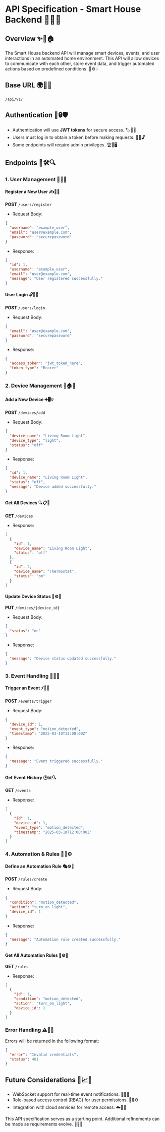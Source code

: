 # API Specification - Smart House Backend 🚀🏡🔌

## Overview ✨📡🏠
The Smart House backend API will manage smart devices, events, and user interactions in an automated home environment. This API will allow devices to communicate with each other, store event data, and trigger automated actions based on predefined conditions. 🔄⚙️💡

## Base URL 🌍🔗📡
```
/api/v1/
```

## Authentication 🔑🔒🛡️
- Authentication will use **JWT tokens** for secure access. 🏷️🔑📲
- Users must log in to obtain a token before making requests. 👤✅🔓
- Some endpoints will require admin privileges. 🏆🔐🖥️

## Endpoints 📌🛠️🔍

### 1. User Management 👥💼🔑
#### **Register a New User** ✍️📧🔐
**POST** `/users/register`
- Request Body:
```json
{
  "username": "example_user",
  "email": "user@example.com",
  "password": "securepassword"
}
```
- Response:
```json
{
  "id": 1,
  "username": "example_user",
  "email": "user@example.com",
  "message": "User registered successfully."
}
```

#### **User Login** 🔓🔑📲
**POST** `/users/login`
- Request Body:
```json
{
  "email": "user@example.com",
  "password": "securepassword"
}
```
- Response:
```json
{
  "access_token": "jwt_token_here",
  "token_type": "Bearer"
}
```

### 2. Device Management 📱🏠🔌
#### **Add a New Device** ➕🖥️💡
**POST** `/devices/add`
- Request Body:
```json
{
  "device_name": "Living Room Light",
  "device_type": "light",
  "status": "off"
}
```
- Response:
```json
{
  "id": 1,
  "device_name": "Living Room Light",
  "status": "off",
  "message": "Device added successfully."
}
```

#### **Get All Devices** 🔍📋💾
**GET** `/devices`
- Response:
```json
[
  {
    "id": 1,
    "device_name": "Living Room Light",
    "status": "off"
  },
  {
    "id": 2,
    "device_name": "Thermostat",
    "status": "on"
  }
]
```

#### **Update Device Status** 🔄⚙️📶
**PUT** `/devices/{device_id}`
- Request Body:
```json
{
  "status": "on"
}
```
- Response:
```json
{
  "message": "Device status updated successfully."
}
```

### 3. Event Handling 🎯📡🔔
#### **Trigger an Event** ⚡🚀📲
**POST** `/events/trigger`
- Request Body:
```json
{
  "device_id": 1,
  "event_type": "motion_detected",
  "timestamp": "2025-03-10T12:00:00Z"
}
```
- Response:
```json
{
  "message": "Event triggered successfully."
}
```

#### **Get Event History** 🕒📊🔍
**GET** `/events`
- Response:
```json
[
  {
    "id": 1,
    "device_id": 1,
    "event_type": "motion_detected",
    "timestamp": "2025-03-10T12:00:00Z"
  }
]
```

### 4. Automation & Rules 🤖🔄⚙️
#### **Define an Automation Rule** 🎭⚙️🚦
**POST** `/rules/create`
- Request Body:
```json
{
  "condition": "motion_detected",
  "action": "turn_on_light",
  "device_id": 1
}
```
- Response:
```json
{
  "message": "Automation rule created successfully."
}
```

#### **Get All Automation Rules** 📜⚙️📌
**GET** `/rules`
- Response:
```json
[
  {
    "id": 1,
    "condition": "motion_detected",
    "action": "turn_on_light",
    "device_id": 1
  }
]
```

### Error Handling ⚠️🚨🛑
Errors will be returned in the following format:
```json
{
  "error": "Invalid credentials",
  "status": 401
}
```

## Future Considerations 🔮📈🧠
- WebSocket support for real-time event notifications. 📡📢💡
- Role-based access control (RBAC) for user permissions. 👤🔒⚙️
- Integration with cloud services for remote access. ☁️🔗📶

This API specification serves as a starting point. Additional refinements can be made as requirements evolve. 🚀📘🎯